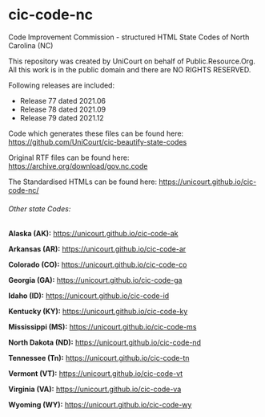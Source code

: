 # cic-code-nc

Code Improvement Commission - structured HTML State Codes of North Carolina (NC)

This repository was created by UniCourt on behalf of Public.Resource.Org. All this work is in the public domain and there are NO RIGHTS RESERVED.

Following releases are included:

 * Release 77 dated 2021.06
 * Release 78 dated 2021.09
 * Release 79 dated 2021.12
 


Code which generates these files can be found here: https://github.com/UniCourt/cic-beautify-state-codes

Original RTF files can be found here: https://archive.org/download/gov.nc.code

The Standardised HTMLs can be found here: https://unicourt.github.io/cic-code-nc/

 ###### Other state Codes:

 
 **Alaska (AK):** https://unicourt.github.io/cic-code-ak

 **Arkansas (AR):** https://unicourt.github.io/cic-code-ar

 **Colorado (CO):** https://unicourt.github.io/cic-code-co

 **Georgia (GA):** https://unicourt.github.io/cic-code-ga
 
 **Idaho (ID):** https://unicourt.github.io/cic-code-id
 
 **Kentucky (KY):** https://unicourt.github.io/cic-code-ky
 
 **Mississippi (MS):** https://unicourt.github.io/cic-code-ms
 
 
 **North Dakota (ND):** https://unicourt.github.io/cic-code-nd
 
 **Tennessee (Tn):** https://unicourt.github.io/cic-code-tn
 
 **Vermont (VT):** https://unicourt.github.io/cic-code-vt  

 **Virginia (VA):** https://unicourt.github.io/cic-code-va

 **Wyoming (WY):** https://unicourt.github.io/cic-code-wy
